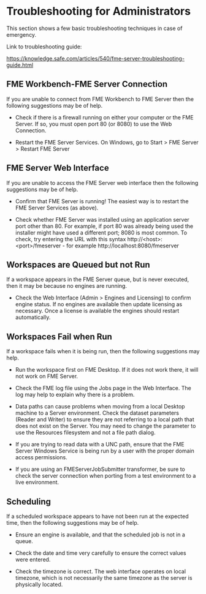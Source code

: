 # Troubleshooting for Administrators

This section shows a few basic troubleshooting techniques in case of emergency.

Link to troubleshooting guide:

https://knowledge.safe.com/articles/540/fme-server-troubleshooting-guide.html 

## FME Workbench-FME Server Connection ##

If you are unable to connect from FME Workbench to FME Server then the following suggestions may be of help.

- Check if there is a firewall running on either your computer or the FME Server. If so, you must open port 80 (or 8080) to use the Web Connection.

- Restart the FME Server Services. On Windows, go to Start &gt; FME Server &gt; Restart FME Server


## FME Server Web Interface ##

If you are unable to access the FME Server web interface then the following suggestions may be of help.

- Confirm that FME Server is running! The easiest way is to restart the FME Server Services (as above).

- Check whether FME Server was installed using an application server port other than 80. For example, if port 80 was already being used the installer might have used a different port; 8080 is most common. To check, try entering the URL with this syntax http://&lt;host&gt;:&lt;port&gt;/fmeserver - for example http://localhost:8080/fmeserver


## Workspaces are Queued but not Run ##

If a workspace appears in the FME Server queue, but is never executed, then it may be because no engines are running.

- Check the Web Interface (Admin &gt; Engines and Licensing) to confirm engine status.
If no engines are available then update licensing as necessary. Once a license is available the engines should restart automatically.


## Workspaces Fail when Run ##

If a workspace fails when it is being run, then the following suggestions may help.

- Run the workspace first on FME Desktop. If it does not work there, it will not work on FME Server.

- Check the FME log file using the Jobs page in the Web Interface. The log may help to explain why there is a problem.

- Data paths can cause problems when moving from a local Desktop machine to a Server environment. Check the dataset parameters (Reader and Writer) to ensure they are not referring to a local path that does not exist on the Server. You may need to change the parameter to use the Resources filesystem and not a file path dialog.

- If you are trying to read data with a UNC path, ensure that the FME Server Windows Service is being run by a user with the proper domain access permissions.

- If you are using an FMEServerJobSubmitter transformer, be sure to check the server connection when porting from a test environment to a live environment.


## Scheduling ##

If a scheduled workspace appears to have not been run at the expected time, then the following suggestions may be of help.

- Ensure an engine is available, and that the scheduled job is not in a queue.

- Check the date and time very carefully to ensure the correct values were entered.

- Check the timezone is correct. The web interface operates on local timezone, which is not necessarily the same timezone as the server is physically located.
